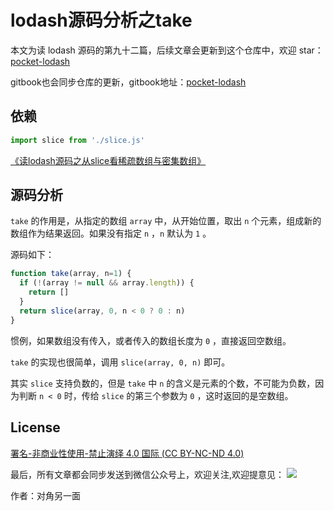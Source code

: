 # lodash源码分析之take

本文为读 lodash 源码的第九十二篇，后续文章会更新到这个仓库中，欢迎 star：[pocket-lodash](https://github.com/yeyuqiudeng/pocket-lodash)

gitbook也会同步仓库的更新，gitbook地址：[pocket-lodash](https://www.gitbook.com/book/yeyuqiudeng/pocket-lodash/details)

## 依赖

```javascript
import slice from './slice.js'
```

[《读lodash源码之从slice看稀疏数组与密集数组》](slice.md)

## 源码分析

`take` 的作用是，从指定的数组 `array` 中，从开始位置，取出 `n` 个元素，组成新的数组作为结果返回。如果没有指定 `n` ，`n` 默认为 `1` 。

源码如下：

```javascript
function take(array, n=1) {
  if (!(array != null && array.length)) {
    return []
  }
  return slice(array, 0, n < 0 ? 0 : n)
}
```

惯例，如果数组没有传入，或者传入的数组长度为 `0` ，直接返回空数组。

`take` 的实现也很简单，调用 `slice(array, 0, n)` 即可。

其实 `slice` 支持负数的，但是 `take` 中 `n` 的含义是元素的个数，不可能为负数，因为判断 `n < 0` 时，传给 `slice` 的第三个参数为 `0` ，这时返回的是空数组。

## License

[署名-非商业性使用-禁止演绎 4.0 国际 (CC BY-NC-ND 4.0)](http://creativecommons.org/licenses/by-nc-nd/4.0/)

最后，所有文章都会同步发送到微信公众号上，欢迎关注,欢迎提意见：  ![](https://raw.githubusercontent.com/yeyuqiudeng/resource/master/images/qrcode_front-end-article.jpg) 

作者：对角另一面 